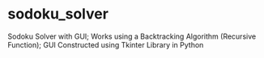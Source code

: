# sodoku_solver
Sodoku Solver with GUI;
Works using a Backtracking Algorithm (Recursive Function);
GUI Constructed using Tkinter Library in Python
